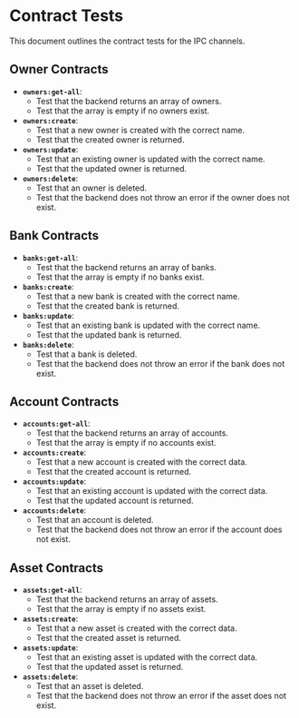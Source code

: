 # Contract Tests

This document outlines the contract tests for the IPC channels.

## Owner Contracts

-   **`owners:get-all`**:
    -   Test that the backend returns an array of owners.
    -   Test that the array is empty if no owners exist.
-   **`owners:create`**:
    -   Test that a new owner is created with the correct name.
    -   Test that the created owner is returned.
-   **`owners:update`**:
    -   Test that an existing owner is updated with the correct name.
    -   Test that the updated owner is returned.
-   **`owners:delete`**:
    -   Test that an owner is deleted.
    -   Test that the backend does not throw an error if the owner does not exist.

## Bank Contracts

-   **`banks:get-all`**:
    -   Test that the backend returns an array of banks.
    -   Test that the array is empty if no banks exist.
-   **`banks:create`**:
    -   Test that a new bank is created with the correct name.
    -   Test that the created bank is returned.
-   **`banks:update`**:
    -   Test that an existing bank is updated with the correct name.
    -   Test that the updated bank is returned.
-   **`banks:delete`**:
    -   Test that a bank is deleted.
    -   Test that the backend does not throw an error if the bank does not exist.

## Account Contracts

-   **`accounts:get-all`**:
    -   Test that the backend returns an array of accounts.
    -   Test that the array is empty if no accounts exist.
-   **`accounts:create`**:
    -   Test that a new account is created with the correct data.
    -   Test that the created account is returned.
-   **`accounts:update`**:
    -   Test that an existing account is updated with the correct data.
    -   Test that the updated account is returned.
-   **`accounts:delete`**:
    -   Test that an account is deleted.
    -   Test that the backend does not throw an error if the account does not exist.

## Asset Contracts

-   **`assets:get-all`**:
    -   Test that the backend returns an array of assets.
    -   Test that the array is empty if no assets exist.
-   **`assets:create`**:
    -   Test that a new asset is created with the correct data.
    -   Test that the created asset is returned.
-   **`assets:update`**:
    -   Test that an existing asset is updated with the correct data.
    -   Test that the updated asset is returned.
-   **`assets:delete`**:
    -   Test that an asset is deleted.
    -   Test that the backend does not throw an error if the asset does not exist.
